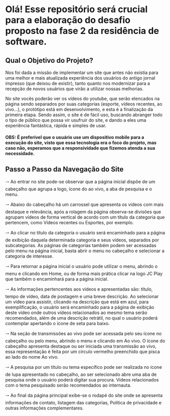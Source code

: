 # Olá! Esse repositório será crucial para a elaboração do desafio proposto na fase 2 da residência de software.

## Qual o Objetivo do Projeto? 

Nos foi dada a missão de implementar um site que antes não existia para uma melhor e mais atualizada experiência dos usuários do antigo jornal impresso (que deixou de existir), tanto quanto nos modernizar para a recepção de novos usuários que virão a utilizar nossas melhorias.

No site vocês poderão ver os vídeos do youtube, que serão elencados na página sendo separados por suas categorias (esporte, vídeos recentes, ao vivo...), o protótipo está em desenvolvimento, e esta é a finalização da primeira etapa. Sendo assim, o site é de fácil uso, buscando abranger todo o tipo de público que possa vir usufruir do site, e dando a eles uma experiência fantástica, rápida e simples de usar.

#### OBS: É preferível que o usuário use um dispositivo mobile para a execução do site, visto que essa tecnologia era o foco do projeto, mas caso não, esperamos que a responsividade que fizemos atenda a sua necessidade. 

## Passo a Passo da Navegação do Site

🠒 Ao entrar no site pode-se observar que a página inicial dispõe de um cabeçalho que agrupa a logo, ícone do ao vivo, a aba de pesquisa e o menu. 

🠒 Abaixo do cabeçalho há um carrossel que apresenta os vídeos com mais destaque e relevância, após a rolagem da página observa-se divisões que agrupam vídeos de forma vertical de acordo com um título da categoria que pertencem, como Vídeos recentes ou Esportes, por exemplo. 

🠒 Ao clicar no título da categoria o usuário será encaminhado para a página de exibição daquela determinada categoria e seus vídeos, separados por subcategorias. As páginas de categorias também podem ser acessadas pelo menu na página inicial, basta abrir o menu no cabeçalho e selecionar a categoria de interesse. 

🠒 Para retornar a página inicial o usuário pode utilizar o menu, abrindo o menu e clicando em Home, ou de forma mais prática clicar na logo JC Play que também o encaminhará para a página inicial. 

🠒 As informações pertencentes aos vídeos e apresentadas são: título, tempo de vídeo, data de postagem e uma breve descrição. Ao selecionar um vídeo para assistir, clicando na descrição que está em azul, para exemplificação, o usuário será encaminhado para a página de exibição deste vídeo onde outros vídeos relacionados ao mesmo tema serão recomendados, além de uma descrição retrátil, no qual o usuário poderá contemplar apertando o ícone de seta para baixo.

🠒 Na seção de transmissões ao vivo pode ser acessada pelo seu ícone no cabeçalho ou pelo menu, abrindo o menu e clicando em Ao vivo. O ícone do cabeçalho apresenta destaque ou ser iniciada uma transmissão ao vivo, essa representação é feita por um círculo vermelho preenchido que pisca ao lado do nome Ao vivo. 

🠒 A pesquisa por um título ou tema específico pode ser realizada no ícone de lupa apresentado no cabeçalho, ao ser selecionado abre uma aba de pesquisa onde o usuário poderá digitar sua procura. Vídeos relacionados com o tema pesquisado serão recomendados ao internauta.

🠒 Ao final da página principal exibe-se o rodapé do site onde se apresenta informações de contato, listagem das categorias, Política de privacidade e outras informações complementares.
